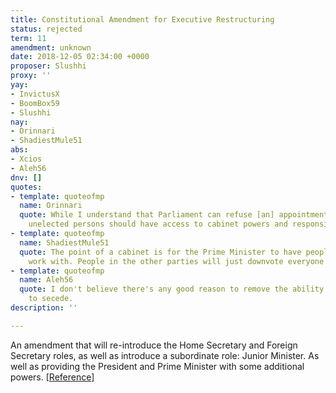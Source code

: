 ```yaml
---
title: Constitutional Amendment for Executive Restructuring
status: rejected
term: 11
amendment: unknown
date: 2018-12-05 02:34:00 +0000
proposer: Slushhi
proxy: ''
yay:
- InvictusX
- BoomBox59
- Slushhi
nay:
- Orinnari
- ShadiestMule51
abs:
- Xcios
- Aleh56
dnv: []
quotes:
- template: quoteofmp
  name: Orinnari
  quote: While I understand that Parliament can refuse [an] appointment, I don't think
    unelected persons should have access to cabinet powers and responsibilities.
- template: quoteofmp
  name: ShadiestMule51
  quote: The point of a cabinet is for the Prime Minister to have people they can
    work with. People in the other parties will just downvote everyone [the PM] nominates.
- template: quoteofmp
  name: Aleh56
  quote: I don't believe there's any good reason to remove the ability for territories
    to secede.
description: ''

---
```

An amendment that will re-introduce the Home Secretary and Foreign Secretary roles, as well as introduce a subordinate role: Junior Minister. As well as providing the President and Prime Minister with some additional powers. [\[Reference\]](../../uploads/b072.pdf)